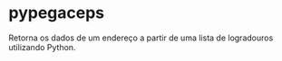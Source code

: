 # pypegaceps
Retorna os dados de um endereço a partir de uma lista de logradouros utilizando Python.
